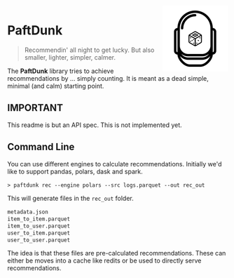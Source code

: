 <img src="docs/paftdunk.png" width=150 height=150 align="right" />

# PaftDunk

> Recommendin' all night to get lucky. 
> But also smaller, lighter, simpler, calmer. 

The **PaftDunk** library tries to achieve recommendations by ... simply counting. It is meant as a dead simple, minimal (and calm) starting point.

## IMPORTANT 

This readme is but an API spec. This is not implemented yet.

## Command Line 

You can use different engines to calculate recommendations. Initially we'd like to support pandas, polars, dask and spark.

```
> paftdunk rec --engine polars --src logs.parquet --out rec_out
```

This will generate files in the `rec_out` folder. 

```
metadata.json
item_to_item.parquet
item_to_user.parquet
user_to_item.parquet
user_to_user.parquet
```

The idea is that these files are pre-calculated recommendations. These can either be moves into a cache like redits or be used to directly serve recommendations.
